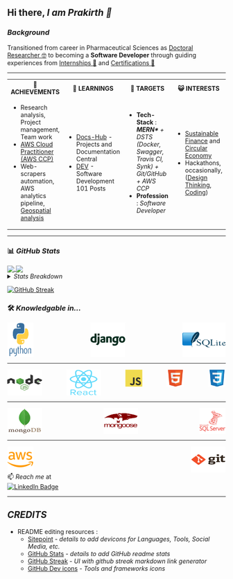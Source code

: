 ## Hi there, *I am Prakirth 👋*
### *Background*
<p> 
  Transitioned from career in Pharmaceutical Sciences as <a href="https://www.researchgate.net/profile/Prakirth-Govardhanam">Doctoral Researcher 🤓</a> to becoming a <b>Software Developer</b> through guiding experiences from <a href="https://www.linkedin.com/in/prakirth-govardhanam-3a185156/details/experience/">Internships 🧑‍</a> and <a href="https://www.credly.com/users/narayana-prakirth-govardhanam">Certifications 🧾</a>
</p>
<hr>

<table>
<th>🥇ACHIEVEMENTS</th>
<th>📖 LEARNINGS</th>
<th>🏹 TARGETS</th>
<th>😺 INTERESTS</th>
<tr>
  <td>
    <ul>
      <li>Research analysis, Project management, Team work</li>
      <li><a href="https://www.credly.com/badges/5df75c47-bf67-4cb8-ab85-1dd6283e51cd/public_url">AWS Cloud Practitioner (AWS CCP)</a></li>
      <li>Web-scrapers automation, AWS analytics pipeline, <a href="https://github.com/prak112/Coursera-IBM_Capstone">Geospatial analysis</a></li>
    </ul>
  </td>
   <td>
      <ul>
      <!--  <li>Django (learn) - <a href="https://github.com/prak112/cs50-webdev/tree/main/django">Projects-based learning</a></li>
        <li>Django (project) - <a href="https://github.com/prak112/DevSchool-Project">Ecommerce store</a></li>
        <li>MERN (learn) - <a href="https://github.com/prak112/fullstack-open-core">Projects-based learning</a></li>
        <li>MERN (project) - <a href="https://github.com/prak112/ICD11-SymptomChecker">ICD11-Symptom Checker</a></li> -->
        <li><a href="https://github.com/prak112/Docs-Hub/tree/main#docs-hub">Docs-Hub</a> - Projects and Documentation Central</li>
        <li><a href="https://dev.to/prakirth">DEV</a> - Software Development 101 Posts</li>
      </ul>
  </td>
  <td>
    <ul>
      <li><b>Tech-Stack</b> : <em><b>MERN*</b> + DSTS (Docker, Swagger, Travis CI, Synk) + Git/GitHub + AWS CCP</em></li>
      <li><b>Profession</b> : <em>Software Developer</em></li>
    </ul>
  </td>
  <td>
    <ul>
      <li><a href="https://github.com/prak112/esg-profile">Sustainable Finance</a> and <a href="https://ellenmacarthurfoundation.org/topics/circular-economy-introduction/learning-pathways">Circular Economy</a></li>
      <li>Hackathons, occasionally, (<a href="https://ekipade310.sharepoint.com/sites/3TeamProjekte/Freigegebene%20Dokumente/Forms/AllItems.aspx?id=%2Fsites%2F3TeamProjekte%2FFreigegebene%20Dokumente%2F1%20Archiv%2F2021%2F30008%20%2D%20Innovate2030%20%2D%20SDG12%2FTeilnehmende%2FZertifikate%2FGeneral%2FSingle%20PDF%20General%20Certificates%2Fekipa%20Certificate%20Innovate2030%20SDG12%20Prakirth%20Govardhanam%2Epdf&parent=%2Fsites%2F3TeamProjekte%2FFreigegebene%20Dokumente%2F1%20Archiv%2F2021%2F30008%20%2D%20Innovate2030%20%2D%20SDG12%2FTeilnehmende%2FZertifikate%2FGeneral%2FSingle%20PDF%20General%20Certificates&p=true&ga=1">Design Thinking</a>, <a href="https://github.com/prak112/data4wildlife">Coding</a>)</li>
    </ul>
  </td>
</tr>
</table>

<hr>

### 📊 *GitHub Stats*

<a href="https://github.com/anuraghazra/github-readme-stats">
  <img height=200 align="center" src="https://github-readme-stats.vercel.app/api?username=prak112&theme=tokyonight&rank_icon=percentile" />
</a>
<a href="https://github.com/anuraghazra/convoychat">
  <img height=200 align="center" src="https://github-readme-stats.vercel.app/api/top-langs?username=prak112&layout=compact&langs_count=8&card_width=320&theme=merko" />
</a>

<details>
  <summary><i>Stats Breakdown</i></summary>
   <ul>
    <li> S &ensp;=&ensp; Top 1%</li>
    <li> A+ =&ensp; Top 12.5%</li> 
    <li> A &ensp;=&ensp; Top 25%</li>
    <li> A- =&ensp; Top 37.5%</li>
    <li> B+ =&ensp; Top 50%</li>
    <li> B &ensp;=&ensp; Top 62.5%</li>
    <li> B- =&ensp; Top 75%</li>
    <li> C+ =&ensp; Top 87.5%</li>
    <li> C &ensp;=&ensp; Everyone</li>
  </ul>
   This ranking scheme is based on the Japanese academic grading system, i.e., Global percentile is calculated as a weighted sum of percentiles for each statistic (number of commits, pull requests,
   issues, stars and followers), based on the cumulative distribution function of the exponential and the log-normal distributions. The implementation can be investigated from the <a href="https://github.com/anuraghazra/github-readme-stats/blob/master/src/calculateRank.js">calculation</a>. The circle around the rank shows 100 minus the global percentile.
</details>

[![GitHub Streak](https://github-readme-streak-stats.herokuapp.com?user=prak112&theme=ocean-dark&date_format=M%20j%5B%2C%20Y%5D&exclude_days=Sun%2CSat)](https://git.io/streak-stats)


### 🛠️ <i>Knowledgable in...</i>
<div style="display: flex; justify-content: space-between;">
  <img src="https://github.com/devicons/devicon/blob/master/icons/python/python-original-wordmark.svg" title="Python" alt="Python" width="60" height="80"/>
  <img src="https://github.com/devicons/devicon/blob/master/icons/django/django-plain-wordmark.svg" title="Django" alt="django" width="80" height="80"/>
  <img src="https://github.com/devicons/devicon/blob/master/icons/sqlite/sqlite-original-wordmark.svg" title="SQLite" alt="sqlite" width="100" height="80"/>
</div>
<hr>
<div style="display: flex; justify-content: space-between;">
  <img src="https://github.com/devicons/devicon/blob/master/icons/nodejs/nodejs-original-wordmark.svg" title="Nodejs" alt="nodejs" width="80" height="60"/> 
  <img src="https://github.com/devicons/devicon/blob/master/icons/react/react-original-wordmark.svg" title="React" alt="react" width="80" height="60"/>
  <img src="https://github.com/devicons/devicon/blob/master/icons/javascript/javascript-original.svg" title="JavaScript" alt="javascript" width="40" height="40"/>
  <img src="https://github.com/devicons/devicon/blob/master/icons/html5/html5-original.svg" title="HTML5" alt="HTML5" width="40" height="40"/>
  <img src="https://github.com/devicons/devicon/blob/master/icons/css3/css3-original.svg" title="CSS3" alt="CSS3" width="40" height="40"/>
</div>
<hr>
<div style="display: flex; justify-content: space-between;">
  <img src="https://github.com/devicons/devicon/blob/master/icons/mongodb/mongodb-original-wordmark.svg" title="MongoDB" alt="mongodb" width="80" height="60"/>
  <img src="https://github.com/devicons/devicon/blob/master/icons/mongoose/mongoose-original-wordmark.svg" title="Mongoose" alt="mongoose" width="80" height="60"/>
  <img src="https://github.com/devicons/devicon/blob/master/icons/microsoftsqlserver/microsoftsqlserver-plain-wordmark.svg" title="Micorsoft SQL Server"  alt="MicrosoftSQLServer" width="60" height="60"/>
</div>
<hr>
<div style="display: flex; justify-content: space-between;">
  <img src="https://github.com/devicons/devicon/blob/master/icons/amazonwebservices/amazonwebservices-plain-wordmark.svg" title="AWS" alt="AWS" width="60" height="60"/>
  <img src="https://github.com/devicons/devicon/blob/master/icons/git/git-original-wordmark.svg" title="Git" alt="Git" width="80" height="60"/>
</div>


<div>
📫 <i>Reach me</i> at <div id="badges">
    <a href="https://www.linkedin.com/in/prakirth-govardhanam/"><img src="https://img.shields.io/badge/LinkedIn-blue?style=for-the-badge&logo=linkedin&logoColor=white" alt="LinkedIn Badge"/>
      </a>
</div>

<hr>

## _CREDITS_
- README editing resources :
  - [Sitepoint](https://www.sitepoint.com/github-profile-readme/) - _details to add devicons for Languages, Tools, Social Media, etc._
  - [GitHub Stats](https://github.com/anuraghazra/github-readme-stats) - _details to add GitHub readme stats_
  - [GitHub Streak](https://github-readme-streak-stats.herokuapp.com/demo/) - _UI with github streak markdown link generator_
  - [GitHub Dev icons](https://github.com/devicons/devicon/blob/master/icons) - _Tools and frameworks icons_

